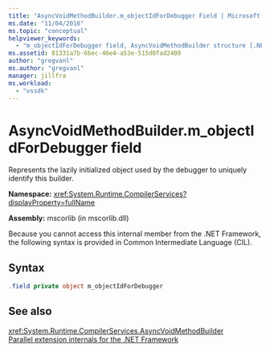 ```yaml
---
title: "AsyncVoidMethodBuilder.m_objectIdForDebugger Field | Microsoft Docs"
ms.date: "11/04/2016"
ms.topic: "conceptual"
helpviewer_keywords: 
  - "m_objectIdForDebugger field, AsyncVoidMethodBuilder structure [.NET Framework debug engines]"
ms.assetid: 81331a7b-6bec-46e4-a53e-515d0fad2400
author: "gregvanl"
ms.author: "gregvanl"
manager: jillfra
ms.workload: 
  - "vssdk"
---
```

# AsyncVoidMethodBuilder.m_objectIdForDebugger field
Represents the lazily initialized object used by the debugger to uniquely identify this builder.  
  
 **Namespace:** <xref:System.Runtime.CompilerServices?displayProperty=fullName>  
  
 **Assembly:** mscorlib (in mscorlib.dll)  
  
 Because you cannot access this internal member from the .NET Framework, the following syntax is provided in Common Intermediate Language (CIL).  
  
## Syntax  
  
```csharp  
.field private object m_objectIdForDebugger  
```  
  
## See also  
 <xref:System.Runtime.CompilerServices.AsyncVoidMethodBuilder>   
 [Parallel extension internals for the .NET Framework](../../extensibility/debugger/parallel-extension-internals-for-the-dotnet-framework.md)